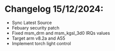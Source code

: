 # Changelog 15/12/2024: 
- Sync Latest Source 
- Febuary security patch
- Fixed msm_drm and msm_kgsl_3d0 IRQs values
- Target arm v8.2a and A55
- Implement torch light control
